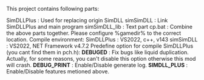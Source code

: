 This project contains following parts:

  SimDLLPlus      : Used for replacing origin SimDLL
  simSimDLL       : Link SimDLLPlus and main program
  simSimDLL_lib   : Text part
  cp.bat          : Combine the above parts together. Please configure %gamedir% to the correct location.
Compile environment:
  SimDLLPlus      : VS2022, c++, v143
  simSimDLL       : VS2022, NET Framework v4.7.2
Predefine option for compile SimDLLPlus (you cant find them in pch.h):
  __DEBUGED__     : Fix bugs like liquid duplication. Actually, for some reasons, you can't disable this option otherwise this mod will crash.
  __DEBUG_PRINT__ : Enable/Disable generate log.
  __SIMDLL_PLUS__ : Enable/Disable features metioned above.
